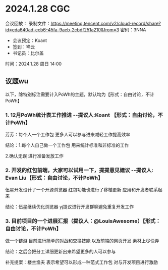 
# 2024.1.28 CGC

会议回放：
录制文件：https://meeting.tencent.com/v2/cloud-record/share?id=eda640ad-ccb6-45fa-9aeb-2cbdf251a210&from=3
密码：3NNA

- 会议预定：Koant
- 签到：岑云
- 书记员：比尔盖

时间：2024.1.28 周日 14:00

## 议题wu

以下，除特别标注需要计入PoWh的主题，默认均为【形式：自由讨论，不计PoWh】

### 1. 12月PoWh统计表工作推进  --提议人:Koant 【形式：自由讨论，不计PoWh】


芳芳：每个人一个工作包 更多人可以参与进来减轻工作提高效率

结论：1.每个人自己做一个工作包 用来统计标准和非标准的工作

 2.确认无误 进行准备发放工作

### 2. 开发的红包前端，大家可以试用一下，提提意见建议 --提议人: Evan Liu【形式：自由讨论，不计PoWh】


伍星开发设计了一个开源浏览器 红包功能也进行了移植更新 应用和开发者联系起来 

结论：伍星继续优化浏览器 yj提议进行开发群聊避免重复开发工作
      
### 3. 目前项目的一个进展汇报（提议人：@LouisAwesome）【形式：自由讨论，不计PoWh】


做一个链游 目前进行简单的对战和交换技能 以及前端的网页开发 素材上尽快弄

结论：之后会把分工详细更新出来希望更多的人可以参与

补充提案：楼兰渔夫 表示希望可以形成一种范式工作包 对与开发项目进行激励
